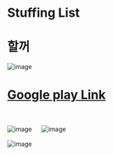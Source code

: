 # Stuffing List 
# 할꺼 

![image](https://user-images.githubusercontent.com/29934506/85218385-d1a65900-b3d4-11ea-8335-63d6cf322cbc.png)
# [Google play Link](https://play.google.com/store/apps/details?id=com.odom.todolockscreen)

<br><br>
![image](https://user-images.githubusercontent.com/29934506/85218387-d703a380-b3d4-11ea-9f4c-0fe3b9d1d665.png) &ensp;&ensp; ![image](https://user-images.githubusercontent.com/29934506/85218391-da972a80-b3d4-11ea-9cef-06cb854951b1.png)
<br><br>
![image](https://user-images.githubusercontent.com/29934506/85218394-df5bde80-b3d4-11ea-8c3e-8f848354aa76.png)
